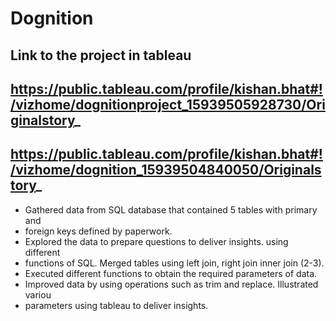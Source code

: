 # Dognition
## Link to the project in tableau
## https://public.tableau.com/profile/kishan.bhat#!/vizhome/dognitionproject_15939505928730/Originalstory_
## https://public.tableau.com/profile/kishan.bhat#!/vizhome/dognition_15939504840050/Originalstory_
- Gathered data from SQL database that contained 5 tables with primary and
- foreign keys defined by paperwork.
- Explored the data to prepare questions to deliver insights. using different
- functions of SQL. Merged tables using left join, right join inner join (2-3).
- Executed different functions to obtain the required parameters of data.
- Improved data by using operations such as trim and replace. Illustrated variou
- parameters using tableau to deliver insights.
